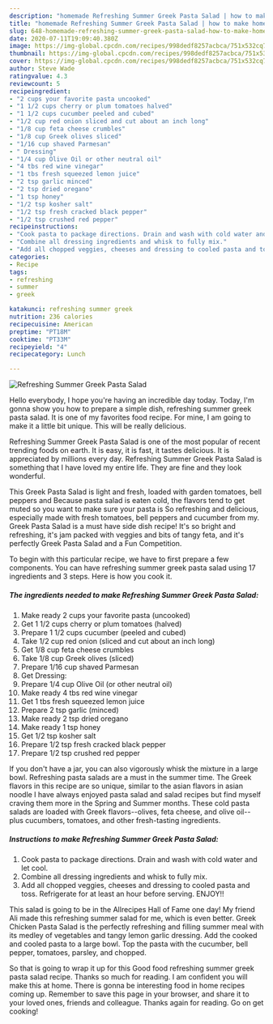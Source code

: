 ```yaml
---
description: "homemade Refreshing Summer Greek Pasta Salad | how to make homemade Refreshing Summer Greek Pasta Salad"
title: "homemade Refreshing Summer Greek Pasta Salad | how to make homemade Refreshing Summer Greek Pasta Salad"
slug: 648-homemade-refreshing-summer-greek-pasta-salad-how-to-make-homemade-refreshing-summer-greek-pasta-salad
date: 2020-07-11T19:09:40.380Z
image: https://img-global.cpcdn.com/recipes/998dedf8257acbca/751x532cq70/refreshing-summer-greek-pasta-salad-recipe-main-photo.jpg
thumbnail: https://img-global.cpcdn.com/recipes/998dedf8257acbca/751x532cq70/refreshing-summer-greek-pasta-salad-recipe-main-photo.jpg
cover: https://img-global.cpcdn.com/recipes/998dedf8257acbca/751x532cq70/refreshing-summer-greek-pasta-salad-recipe-main-photo.jpg
author: Steve Wade
ratingvalue: 4.3
reviewcount: 5
recipeingredient:
- "2 cups your favorite pasta uncooked"
- "1 1/2 cups cherry or plum tomatoes halved"
- "1 1/2 cups cucumber peeled and cubed"
- "1/2 cup red onion sliced and cut about an inch long"
- "1/8 cup feta cheese crumbles"
- "1/8 cup Greek olives sliced"
- "1/16 cup shaved Parmesan"
- " Dressing"
- "1/4 cup Olive Oil or other neutral oil"
- "4 tbs red wine vinegar"
- "1 tbs fresh squeezed lemon juice"
- "2 tsp garlic minced"
- "2 tsp dried oregano"
- "1 tsp honey"
- "1/2 tsp kosher salt"
- "1/2 tsp fresh cracked black pepper"
- "1/2 tsp crushed red pepper"
recipeinstructions:
- "Cook pasta to package directions. Drain and wash with cold water and let cool."
- "Combine all dressing ingredients and whisk to fully mix."
- "Add all chopped veggies, cheeses and dressing to cooled pasta and toss. Refrigerate for at least an hour before serving. ENJOY!!"
categories:
- Recipe
tags:
- refreshing
- summer
- greek

katakunci: refreshing summer greek 
nutrition: 236 calories
recipecuisine: American
preptime: "PT18M"
cooktime: "PT33M"
recipeyield: "4"
recipecategory: Lunch

---
```



![Refreshing Summer Greek Pasta Salad](https://img-global.cpcdn.com/recipes/998dedf8257acbca/751x532cq70/refreshing-summer-greek-pasta-salad-recipe-main-photo.jpg)

Hello everybody, I hope you're having an incredible day today. Today, I'm gonna show you how to prepare a simple dish, refreshing summer greek pasta salad. It is one of my favorites food recipe. For mine, I am going to make it a little bit unique. This will be really delicious.

Refreshing Summer Greek Pasta Salad is one of the most popular of recent trending foods on earth. It is easy, it is fast, it tastes delicious. It is appreciated by millions every day. Refreshing Summer Greek Pasta Salad is something that I have loved my entire life. They are fine and they look wonderful.

This Greek Pasta Salad is light and fresh, loaded with garden tomatoes, bell peppers and Because pasta salad is eaten cold, the flavors tend to get muted so you want to make sure your pasta is So refreshing and delicious, especially made with fresh tomatoes, bell peppers and cucumber from my. Greek Pasta Salad is a must have side dish recipe! It&#39;s so bright and refreshing, it&#39;s jam packed with veggies and bits of tangy feta, and it&#39;s perfectly Greek Pasta Salad and a Fun Competition.


To begin with this particular recipe, we have to first prepare a few components. You can have refreshing summer greek pasta salad using 17 ingredients and 3 steps. Here is how you cook it.

<!--inarticleads1-->

##### The ingredients needed to make Refreshing Summer Greek Pasta Salad:

1. Make ready 2 cups your favorite pasta (uncooked)
1. Get 1 1/2 cups cherry or plum tomatoes (halved)
1. Prepare 1 1/2 cups cucumber (peeled and cubed)
1. Take 1/2 cup red onion (sliced and cut about an inch long)
1. Get 1/8 cup feta cheese crumbles
1. Take 1/8 cup Greek olives (sliced)
1. Prepare 1/16 cup shaved Parmesan
1. Get  Dressing:
1. Prepare 1/4 cup Olive Oil (or other neutral oil)
1. Make ready 4 tbs red wine vinegar
1. Get 1 tbs fresh squeezed lemon juice
1. Prepare 2 tsp garlic (minced)
1. Make ready 2 tsp dried oregano
1. Make ready 1 tsp honey
1. Get 1/2 tsp kosher salt
1. Prepare 1/2 tsp fresh cracked black pepper
1. Prepare 1/2 tsp crushed red pepper


If you don&#39;t have a jar, you can also vigorously whisk the mixture in a large bowl. Refreshing pasta salads are a must in the summer time. The Greek flavors in this recipe are so unique, similar to the asian flavors in asian noodle I have always enjoyed pasta salad and salad recipes but find myself craving them more in the Spring and Summer months. These cold pasta salads are loaded with Greek flavors--olives, feta cheese, and olive oil--plus cucumbers, tomatoes, and other fresh-tasting ingredients. 

<!--inarticleads2-->

##### Instructions to make Refreshing Summer Greek Pasta Salad:

1. Cook pasta to package directions. Drain and wash with cold water and let cool.
1. Combine all dressing ingredients and whisk to fully mix.
1. Add all chopped veggies, cheeses and dressing to cooled pasta and toss. Refrigerate for at least an hour before serving. ENJOY!!


This salad is going to be in the Allrecipes Hall of Fame one day! My friend Ali made this refreshing summer salad for me, which is even better. Greek Chicken Pasta Salad is the perfectly refreshing and filling summer meal with its medley of vegetables and tangy lemon garlic dressing. Add the cooked and cooled pasta to a large bowl. Top the pasta with the cucumber, bell pepper, tomatoes, parsley, and chopped. 

So that is going to wrap it up for this Good food refreshing summer greek pasta salad recipe. Thanks so much for reading. I am confident you will make this at home. There is gonna be interesting food in home recipes coming up. Remember to save this page in your browser, and share it to your loved ones, friends and colleague. Thanks again for reading. Go on get cooking!
